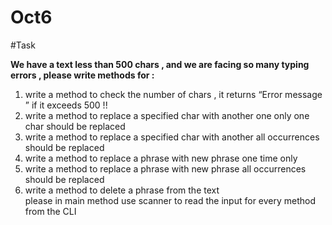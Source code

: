 # Oct6

#Task

**We have a text less than 500 chars , and we are facing so many typing errors , please write methods for :**
<ol>
<li>write a method to check the number of chars , it returns “Error message ” if it exceeds 500 !!</li>
<li>write a method to replace a specified char with another one only one char should be replaced</li>
<li>write a method to replace a specified char with another all occurrences should be replaced</li>
<li>write a method to replace a phrase with new phrase one time only</li>
<li> write a method to replace a phrase with new phrase  all occurrences should be replaced</li>
<li>write a method to delete a phrase from the text</li>
please in main method use scanner to read the input for every method  from the CLI</li>
